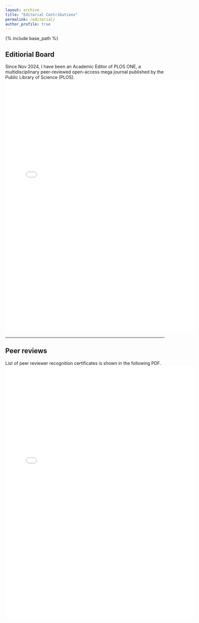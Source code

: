 ```yaml
---
layout: archive
title: "Editorial Contributions"
permalink: /editorial/
author_profile: true
---
```

{% include base_path %}

## Editiorial Board 
Since Nov 2024, I have been an Academic Editor of PLOS ONE, a multidisciplinary peer-reviewed open-access mega journal published by the Public Library of Science (PLOS).
<embed src="../files/pone_editor.pdf" width="600" height="800" 
 type="application/pdf" />

<hr/>

## Peer reviews
List of peer reviewer recognition certificates is shown in the following PDF.
<embed src="../files/peer_review.pdf" width="600" height="800" 
 type="application/pdf" />
